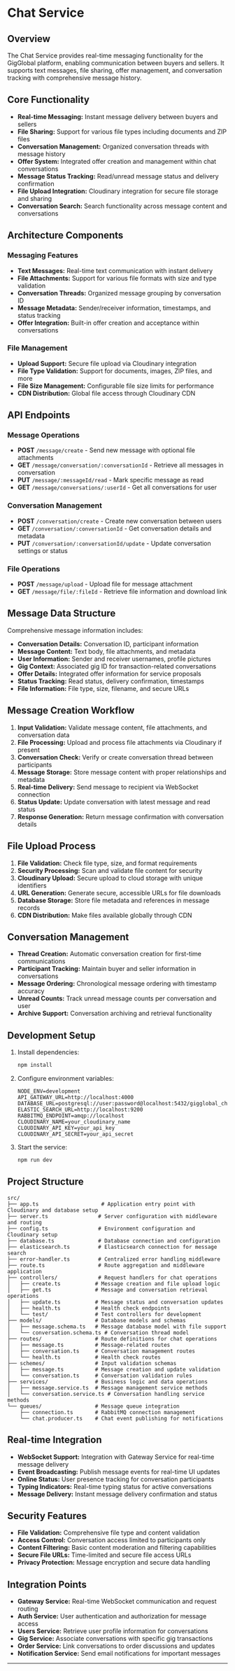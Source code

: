# Chat Service

## Overview
The Chat Service provides real-time messaging functionality for the GigGlobal platform, enabling communication between buyers and sellers. It supports text messages, file sharing, offer management, and conversation tracking with comprehensive message history.

## Core Functionality
- **Real-time Messaging:** Instant message delivery between buyers and sellers
- **File Sharing:** Support for various file types including documents and ZIP files
- **Conversation Management:** Organized conversation threads with message history
- **Offer System:** Integrated offer creation and management within chat conversations
- **Message Status Tracking:** Read/unread message status and delivery confirmation
- **File Upload Integration:** Cloudinary integration for secure file storage and sharing
- **Conversation Search:** Search functionality across message content and conversations

## Architecture Components

### Messaging Features
- **Text Messages:** Real-time text communication with instant delivery
- **File Attachments:** Support for various file formats with size and type validation
- **Conversation Threads:** Organized message grouping by conversation ID
- **Message Metadata:** Sender/receiver information, timestamps, and status tracking
- **Offer Integration:** Built-in offer creation and acceptance within conversations

### File Management
- **Upload Support:** Secure file upload via Cloudinary integration
- **File Type Validation:** Support for documents, images, ZIP files, and more
- **File Size Management:** Configurable file size limits for performance
- **CDN Distribution:** Global file access through Cloudinary CDN

## API Endpoints

### Message Operations
- **POST** `/message/create` - Send new message with optional file attachments
- **GET** `/message/conversation/:conversationId` - Retrieve all messages in conversation
- **PUT** `/message/:messageId/read` - Mark specific message as read
- **GET** `/message/conversations/:userId` - Get all conversations for user

### Conversation Management
- **POST** `/conversation/create` - Create new conversation between users
- **GET** `/conversation/:conversationId` - Get conversation details and metadata
- **PUT** `/conversation/:conversationId/update` - Update conversation settings or status

### File Operations
- **POST** `/message/upload` - Upload file for message attachment
- **GET** `/message/file/:fileId` - Retrieve file information and download link

## Message Data Structure
Comprehensive message information includes:
- **Conversation Details:** Conversation ID, participant information
- **Message Content:** Text body, file attachments, and metadata
- **User Information:** Sender and receiver usernames, profile pictures
- **Gig Context:** Associated gig ID for transaction-related conversations
- **Offer Details:** Integrated offer information for service proposals
- **Status Tracking:** Read status, delivery confirmation, timestamps
- **File Information:** File type, size, filename, and secure URLs

## Message Creation Workflow
1. **Input Validation:** Validate message content, file attachments, and conversation data
2. **File Processing:** Upload and process file attachments via Cloudinary if present
3. **Conversation Check:** Verify or create conversation thread between participants
4. **Message Storage:** Store message content with proper relationships and metadata
5. **Real-time Delivery:** Send message to recipient via WebSocket connection
6. **Status Update:** Update conversation with latest message and read status
7. **Response Generation:** Return message confirmation with conversation details

## File Upload Process
1. **File Validation:** Check file type, size, and format requirements
2. **Security Processing:** Scan and validate file content for security
3. **Cloudinary Upload:** Secure upload to cloud storage with unique identifiers
4. **URL Generation:** Generate secure, accessible URLs for file downloads
5. **Database Storage:** Store file metadata and references in message records
6. **CDN Distribution:** Make files available globally through CDN

## Conversation Management
- **Thread Creation:** Automatic conversation creation for first-time communications
- **Participant Tracking:** Maintain buyer and seller information in conversations
- **Message Ordering:** Chronological message ordering with timestamp accuracy
- **Unread Counts:** Track unread message counts per conversation and user
- **Archive Support:** Conversation archiving and retrieval functionality

## Development Setup
1. Install dependencies:
   ```bash
   npm install
   ```

2. Configure environment variables:
   ```env
   NODE_ENV=development
   API_GATEWAY_URL=http://localhost:4000
   DATABASE_URL=postgresql://user:password@localhost:5432/gigglobal_chat
   ELASTIC_SEARCH_URL=http://localhost:9200
   RABBITMQ_ENDPOINT=amqp://localhost
   CLOUDINARY_NAME=your_cloudinary_name
   CLOUDINARY_API_KEY=your_api_key
   CLOUDINARY_API_SECRET=your_api_secret
   ```

3. Start the service:
   ```bash
   npm run dev
   ```

## Project Structure
```
src/
├── app.ts                    # Application entry point with Cloudinary and database setup
├── server.ts                # Server configuration with middleware and routing
├── config.ts                # Environment configuration and Cloudinary setup
├── database.ts              # Database connection and configuration
├── elasticsearch.ts         # Elasticsearch connection for message search
├── error-handler.ts         # Centralized error handling middleware
├── route.ts                 # Route aggregation and middleware application
├── controllers/             # Request handlers for chat operations
│   ├── create.ts           # Message creation and file upload logic
│   ├── get.ts              # Message and conversation retrieval operations
│   ├── update.ts           # Message status and conversation updates
│   ├── health.ts           # Health check endpoints
│   └── test/               # Test controllers for development
├── models/                 # Database models and schemas
│   ├── message.schema.ts   # Message database model with file support
│   └── conversation.schema.ts # Conversation thread model
├── routes/                 # Route definitions for chat operations
│   ├── message.ts          # Message-related routes
│   ├── conversation.ts     # Conversation management routes
│   └── health.ts           # Health check routes
├── schemes/                # Input validation schemas
│   ├── message.ts          # Message creation and update validation
│   └── conversation.ts     # Conversation validation rules
├── services/               # Business logic and data operations
│   ├── message.service.ts  # Message management service methods
│   └── conversation.service.ts # Conversation handling service methods
└── queues/                 # Message queue integration
    ├── connection.ts       # RabbitMQ connection management
    └── chat.producer.ts    # Chat event publishing for notifications
```

## Real-time Integration
- **WebSocket Support:** Integration with Gateway Service for real-time message delivery
- **Event Broadcasting:** Publish message events for real-time UI updates
- **Online Status:** User presence tracking for conversation participants
- **Typing Indicators:** Real-time typing status for active conversations
- **Message Delivery:** Instant message delivery confirmation and status

## Security Features
- **File Validation:** Comprehensive file type and content validation
- **Access Control:** Conversation access limited to participants only
- **Content Filtering:** Basic content moderation and filtering capabilities
- **Secure File URLs:** Time-limited and secure file access URLs
- **Privacy Protection:** Message encryption and secure data handling

## Integration Points
- **Gateway Service:** Real-time WebSocket communication and request routing
- **Auth Service:** User authentication and authorization for message access
- **Users Service:** Retrieve user profile information for conversations
- **Gig Service:** Associate conversations with specific gig transactions
- **Order Service:** Link conversations to order discussions and updates
- **Notification Service:** Send email notifications for important messages

---
